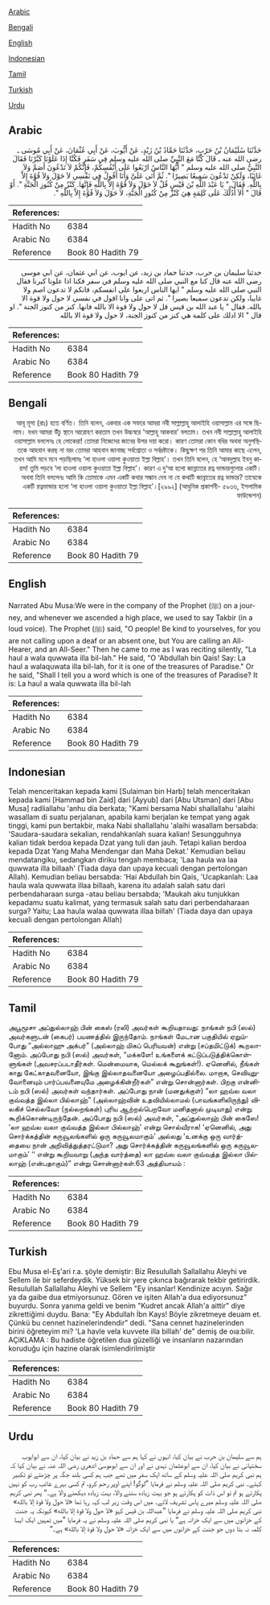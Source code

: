 [Arabic](#arabic)

[Bengali](#bengali)

[English](#english)

[Indonesian](#indonesian)

[Tamil](#tamil)

[Turkish](#turkish)

[Urdu](#urdu)

## Arabic


<div dir="rtl" lang="ar" style={{fontSize:'larger',backgroundColor:'#f8f9fa',padding:20}}>
حَدَّثَنَا سُلَيْمَانُ بْنُ حَرْبٍ، حَدَّثَنَا حَمَّادُ بْنُ زَيْدٍ، عَنْ أَيُّوبَ، عَنْ أَبِي عُثْمَانَ، عَنْ أَبِي مُوسَى ـ رضى الله عنه ـ قَالَ كُنَّا مَعَ النَّبِيِّ صلى الله عليه وسلم فِي سَفَرٍ فَكُنَّا إِذَا عَلَوْنَا كَبَّرْنَا فَقَالَ النَّبِيُّ صلى الله عليه وسلم ‏"‏ أَيُّهَا النَّاسُ ارْبَعُوا عَلَى أَنْفُسِكُمْ، فَإِنَّكُمْ لاَ تَدْعُونَ أَصَمَّ وَلاَ غَائِبًا، وَلَكِنْ تَدْعُونَ سَمِيعًا بَصِيرًا ‏"‏‏.‏ ثُمَّ أَتَى عَلَىَّ وَأَنَا أَقُولُ فِي نَفْسِي لاَ حَوْلَ وَلاَ قُوَّةَ إِلاَّ بِاللَّهِ‏.‏ فَقَالَ ‏"‏ يَا عَبْدَ اللَّهِ بْنَ قَيْسٍ قُلْ لاَ حَوْلَ وَلاَ قُوَّةَ إِلاَّ بِاللَّهِ فَإِنَّهَا‏.‏ كَنْزٌ مِنْ كُنُوزِ الْجَنَّةِ ‏"‏‏.‏ أَوْ قَالَ ‏"‏ أَلاَ أَدُلُّكَ عَلَى كَلِمَةٍ هِيَ كَنْزٌ مِنْ كُنُوزِ الْجَنَّةِ، لاَ حَوْلَ وَلاَ قُوَّةَ إِلاَّ بِاللَّهِ ‏"‏‏.‏
</div>
<div style={{backgroundColor:'#f8f9fa',padding:20, marginBottom: 10}}><table> <thead> <tr> <th>References:</th> <th></th> </tr> </thead> <tbody><tr><td>Hadith No</td><td>6384</td></tr><tr><td>Arabic No</td><td>6384</td></tr><tr><td>Reference</td><td>Book 80 Hadith 79</td></tr></tbody></table></div>


<div dir="rtl" lang="ar" style={{fontSize:'larger',backgroundColor:'#f8f9fa',padding:20}}>
حدثنا سليمان بن حرب، حدثنا حماد بن زيد، عن ايوب، عن ابي عثمان، عن ابي موسى رضى الله عنه قال كنا مع النبي صلى الله عليه وسلم في سفر فكنا اذا علونا كبرنا فقال النبي صلى الله عليه وسلم " ايها الناس اربعوا على انفسكم، فانكم لا تدعون اصم ولا غايبا، ولكن تدعون سميعا بصيرا ". ثم اتى على وانا اقول في نفسي لا حول ولا قوة الا بالله. فقال " يا عبد الله بن قيس قل لا حول ولا قوة الا بالله فانها. كنز من كنوز الجنة ". او قال " الا ادلك على كلمة هي كنز من كنوز الجنة، لا حول ولا قوة الا بالله
</div>
<div style={{backgroundColor:'#f8f9fa',padding:20, marginBottom: 10}}><table> <thead> <tr> <th>References:</th> <th></th> </tr> </thead> <tbody><tr><td>Hadith No</td><td>6384</td></tr><tr><td>Arabic No</td><td>6384</td></tr><tr><td>Reference</td><td>Book 80 Hadith 79</td></tr></tbody></table></div>

## Bengali


<div dir="rtl" lang="bn" style={{fontSize:'larger',backgroundColor:'#f8f9fa',padding:20}}>
আবূ মূসা (রাঃ) হতে বর্ণিত। তিনি বলেন, একবার এক সফরে আমরা নবী সাল্লাল্লাহু আলাইহি ওয়াসাল্লাম এর সঙ্গে ছিলাম। যখন আমরা উঁচু স্থানে আরোহণ করতাম তখন উচ্চস্বরে ‘আল্লাহু আকবার’ বলতাম। তখন নবী সাল্লাল্লাহু আলাইহি ওয়াসাল্লাম বললেনঃ হে লোকেরা! তোমরা নিজেদের জানের উপর দয়া করো। কারণ তোমরা কোন বধির অথবা অনুপস্থিতকে আহবান করছ না বরং তোমরা আহবান জানাচ্ছ সর্বশ্রোতা ও সর্বদ্রষ্টাকে। কিছুক্ষণ পর তিনি আমার কাছে এলেন, তখন আমি মনে মনে পড়ছিলামঃ ‘লা হাওলা ওয়ালা কুওয়াতা ইল্লা বিল্লাহ’। তখন তিনি বলেন, হে ‘আবদুল্লাহ ইবনু কায়স! তুমি পড়বে ‘লা হাওলা ওয়ালা কুওয়াতা ইল্লা বিল্লাহ’। কারণ এ দু‘আ হলো জান্নাতের রত্ন ভান্ডারগুলোর একটি। অথবা তিনি বললেনঃ আমি কি তোমাকে এমন একটি কথার সন্ধান দেব না যে কথাটি জান্নাতের রত্ন ভান্ডার? তাত্থেকে একটি রত্নভান্ডার হলো ‘লা হাওলা ওয়ালা কুওয়াতা ইল্লা বিল্লাহ’।[২৯৯২] (আধুনিক প্রকাশনী- ৫৯৩৬, ইসলামিক ফাউন্ডেশন)
</div>
<div style={{backgroundColor:'#f8f9fa',padding:20, marginBottom: 10}}><table> <thead> <tr> <th>References:</th> <th></th> </tr> </thead> <tbody><tr><td>Hadith No</td><td>6384</td></tr><tr><td>Arabic No</td><td>6384</td></tr><tr><td>Reference</td><td>Book 80 Hadith 79</td></tr></tbody></table></div>

## English


<div dir="ltr" lang="en" style={{fontSize:'larger',backgroundColor:'#f8f9fa',padding:20}}>
Narrated Abu Musa:We were in the company of the Prophet (ﷺ) on a journey, and whenever we ascended a high place, we used to say Takbir (in a loud voice). The Prophet (ﷺ) said, "O people! Be kind to yourselves, for you are not calling upon a deaf or an absent one, but You are calling an All-Hearer, and an All-Seer." Then he came to me as I was reciting silently, "La haul a wala quwwata illa bil-lah." He said, "O 'Abdullah bin Qais! Say: La haul a walaquwata illa bil-lah, for it is one of the treasures of Paradise." Or he said, "Shall I tell you a word which is one of the treasures of Paradise? It is: La haul a wala quwwata illa bil-lah
</div>
<div style={{backgroundColor:'#f8f9fa',padding:20, marginBottom: 10}}><table> <thead> <tr> <th>References:</th> <th></th> </tr> </thead> <tbody><tr><td>Hadith No</td><td>6384</td></tr><tr><td>Arabic No</td><td>6384</td></tr><tr><td>Reference</td><td>Book 80 Hadith 79</td></tr></tbody></table></div>

## Indonesian


<div dir="ltr" lang="id" style={{fontSize:'larger',backgroundColor:'#f8f9fa',padding:20}}>
Telah menceritakan kepada kami [Sulaiman bin Harb] telah menceritakan kepada kami [Hammad bin Zaid] dari [Ayyub] dari [Abu Utsman] dari [Abu Musa] radliallahu 'anhu dia berkata; "Kami bersama Nabi shallallahu 'alaihi wasallam di suatu perjalanan, apabila kami berjalan ke tempat yang agak tinggi, kami pun bertakbir, maka Nabi shallallahu 'alaihi wasallam bersabda: 'Saudara-saudara sekalian, rendahkanlah suara kalian! Sesungguhnya kalian tidak berdoa kepada Dzat yang tuli dan jauh. Tetapi kalian berdoa kepada Dzat Yang Maha Mendengar dan Maha Dekat.' Kemudian beliau mendatangiku, sedangkan diriku tengah membaca; 'Laa haula wa laa quwwata ilIa billaah' (Tiada daya dan upaya kecuali dengan pertolongan AlIah). Kemudian beliau bersabda: 'Hai Abdullah bin Qais, 'Ucapkanlah: Laa haula wala quwwata illaa billaah, karena itu adalah salah satu dari perbendaharaan surga -atau beliau bersabda; 'Maukah aku tunjukkan kepadamu suatu kalimat, yang termasuk salah satu dari perbendaharaan surga? Yaitu; Laa haula walaa quwwata illaa billah' (Tiada daya dan upaya kecuali dengan pertolongan AIIah)
</div>
<div style={{backgroundColor:'#f8f9fa',padding:20, marginBottom: 10}}><table> <thead> <tr> <th>References:</th> <th></th> </tr> </thead> <tbody><tr><td>Hadith No</td><td>6384</td></tr><tr><td>Arabic No</td><td>6384</td></tr><tr><td>Reference</td><td>Book 80 Hadith 79</td></tr></tbody></table></div>

## Tamil


<div dir="ltr" lang="ta" style={{fontSize:'larger',backgroundColor:'#f8f9fa',padding:20}}>
அபூமூசா அப்துல்லாஹ் பின் கைஸ் (ரலி) அவர்கள் கூறியதாவது: நாங்கள் நபி (ஸல்) அவர்களுடன் (கைபர்) பயணத்தில் இருந்தோம். நாங்கள் மேடான பகுதியில் ஏறும்போது “அல்லாஹு அக்பர்” (அல்லாஹ் மிகப் பெரியவன்) என்று (சப்தமிட்டுக்) கூறலானோம். அப்போது நபி (ஸல்) அவர்கள், “மக்களே! உங்களைக் கட்டுப்படுத்திக்கொள்ளுங்கள் (அவசரப்படாதீர்கள். மென்மையாக, மெல்லக் கூறுங்கள்!). ஏனெனில், நீங்கள் காது கேட்காதவனையோ, இங்கு இல்லாதவனையோ அழைப்பதில்லை. மாறாக, செவியுறுவோனையும் பார்ப்பவனையுமே அழைக்கின்றீர்கள்” என்று சொன்னார்கள். பிறகு என்னிடம் நபி (ஸல்) அவர்கள் வந்தார்கள். அப்போது நான் (மனதுக்குள்) “லா ஹவ்ல வலா குவ்வத்த இல்லா பில்லாஹ்” (அல்லாஹ்வின் உதவியில்லாமல் (பாவங்களிலிருந்து) விலகிச் செல்லவோ (நல்லறங்கள்) புரிய ஆற்றல்பெறவோ மனிதனால் முடியாது) என்று கூறிக்கொண்டிருந்தேன். அப்போது நபி (ஸல்) அவர்கள், “அப்துல்லாஹ் பின் கைஸே! ‘லா ஹவ்ல வலா குவ்வத்த இல்லா பில்லாஹ்’ என்று சொல்வீராக! ‘ஏனெனில், அது சொர்க்கத்தின் கருவூலங்களில் ஒரு கருவூலமாகும்’ அல்லது ‘உனக்கு ஒரு வார்த்தையை நான் அறிவித்துத்தரட்டுமா? அது சொர்க்கத்தின் கருவூலங்களில் ஒரு கருவூலமாகும்’ ‘‘ என்று கூறியவாறு (அந்த வார்த்தை) லா ஹவ்ல வலா குவ்வத்த இல்லா பில்லாஹ் (என்பதாகும்)” என்று சொன்னார்கள்.63 அத்தியாயம் :
</div>
<div style={{backgroundColor:'#f8f9fa',padding:20, marginBottom: 10}}><table> <thead> <tr> <th>References:</th> <th></th> </tr> </thead> <tbody><tr><td>Hadith No</td><td>6384</td></tr><tr><td>Arabic No</td><td>6384</td></tr><tr><td>Reference</td><td>Book 80 Hadith 79</td></tr></tbody></table></div>

## Turkish


<div dir="ltr" lang="tr" style={{fontSize:'larger',backgroundColor:'#f8f9fa',padding:20}}>
Ebu Musa el-Eş'ari r.a. şöyle demiştir: Biz Resulullah Sallallahu Aleyhi ve Sellem ile bir seferdeydik. Yüksek bir yere çıkınca bağırarak tekbir getirirdik. Resulullah Sallallahu Aleyhi ve Sellem "Ey insanlar! Kendinize acıyın. Sağır ya da gaibe dua etmiyorsunuz. Gören ve işiten Allah'a dua ediyorsunuz" buyurdu. Sonra yanıma geldi ve benim "Kudret ancak Allah'a aittir" diye zikrettiğimi duydu. Bana: "Ey Abdullah İbn Kays! Böyle zikretmeye deuam et. Çünkü bu cennet hazinelerindendir" dedi. "Sana cennet hazinelerinden birini öğreteyim mi? 'La havle vela kuvvete illa billah' de" demiş de oıa:bilir. AÇiKLAMA : Bu hadiste öğretilen dua güzelliği ve insanların nazarından koruduğu için hazine olarak isimlendirilmiştir
</div>
<div style={{backgroundColor:'#f8f9fa',padding:20, marginBottom: 10}}><table> <thead> <tr> <th>References:</th> <th></th> </tr> </thead> <tbody><tr><td>Hadith No</td><td>6384</td></tr><tr><td>Arabic No</td><td>6384</td></tr><tr><td>Reference</td><td>Book 80 Hadith 79</td></tr></tbody></table></div>

## Urdu


<div dir="rtl" lang="ur" style={{fontSize:'larger',backgroundColor:'#f8f9fa',padding:20}}>
ہم سے سلیمان بن حرب نے بیان کیا، انہوں نے کہا ہم سے حماد بن زید نے بیان کیا، ان سے ابوایوب سختیانی نے بیان کیا، ان سے ابوعثمان نہدی نے اور ان سے ابوموسیٰ اشعری رضی اللہ عنہ نے بیان کیا کہ ہم نبی کریم صلی اللہ علیہ وسلم کے ساتھ ایک سفر میں تھے جب ہم کسی بلند جگہ پر چڑھتے تو تکبیر کہتے۔ نبی کریم صلی اللہ علیہ وسلم نے فرمایا ”لوگو! اپنے اوپر رحم کرو، تم کسی بہرے غائب رب کو نہیں پکارتے ہو تم تو اس ذات کو پکارتے ہو جو بہت زیادہ سننے والا، بہت زیادہ دیکھنے والا ہے۔“ پھر نبی کریم صلی اللہ علیہ وسلم میرے پاس تشریف لائے۔ میں اس وقت زیر لب کہہ رہا تھا «لا حول ولا قوة إلا بالله» نبی کریم صلی اللہ علیہ وسلم نے فرمایا ”عبداللہ بن قیس کہو «لا حول ولا قوة إلا بالله» کیونکہ یہ جنت کے خزانوں میں سے ایک خزانہ ہے“ یا نبی کریم صلی اللہ علیہ وسلم نے یہ فرمایا ”میں تمہیں ایک ایسا کلمہ نہ بتا دوں جو جنت کے خزانوں میں سے ایک خزانہ «لا حول ولا قوة إلا بالله» ہے۔“
</div>
<div style={{backgroundColor:'#f8f9fa',padding:20, marginBottom: 10}}><table> <thead> <tr> <th>References:</th> <th></th> </tr> </thead> <tbody><tr><td>Hadith No</td><td>6384</td></tr><tr><td>Arabic No</td><td>6384</td></tr><tr><td>Reference</td><td>Book 80 Hadith 79</td></tr></tbody></table></div>